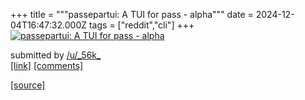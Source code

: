 +++
title = """passepartui: A TUI for pass - alpha"""
date = 2024-12-04T16:47:32.000Z
tags = ["reddit","cli"]
+++
[![passepartui: A TUI for pass - alpha](https://external-preview.redd.it/H_5DjwFyM3U-xUHj2lz4lEBNgLIuc5coZOpIj5IIB9o.jpg?width=640&crop=smart&auto=webp&s=d5ba3d2d90bb9bf6215424b769c71d1a0f5671d0 "passepartui: A TUI for pass - alpha")](https://www.reddit.com/r/commandline/comments/1h6koy7/passepartui_a_tui_for_pass_alpha/)

submitted by [/u/\_56k\_](https://www.reddit.com/user/_56k_)  
[\[link\]](https://github.com/kardwen/passepartui) [\[comments\]](https://www.reddit.com/r/commandline/comments/1h6koy7/passepartui_a_tui_for_pass_alpha/)

[[source]](https://www.reddit.com/r/commandline/comments/1h6koy7/passepartui_a_tui_for_pass_alpha/)
